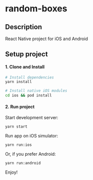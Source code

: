 # random-boxes

## Description

React Native project for iOS and Android

## Setup project

#### 1. Clone and Install

```bash
# Install dependencies
yarn install

# Install native iOS modules
cd ios && pod install
```

#### 2. Run project

Start development server:
```
yarn start
```

Run app on iOS simulator:
```
yarn run:ios
```

Or, if you prefer Android:
```
yarn run:android
```

Enjoy!
